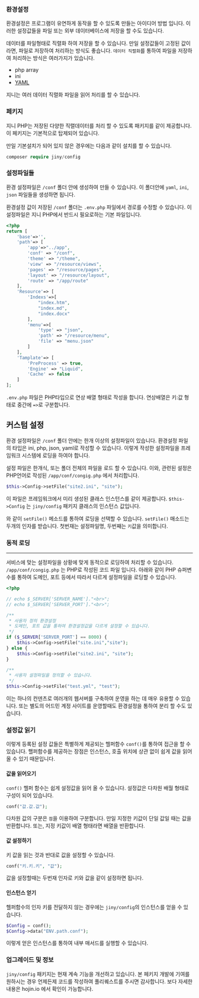 ### 환경설정
환경설정은 프로그램이 유연하게 동작을 할 수 있도록 만들는 아이디어 방법 입니다. 이러한 설정값들을 파일 또는 외부 데이터베이스에 저장을 할 수도 있습니다. 

데이터를 파일형태로 직렬화 하여 저장을 할 수 있습니다. 만일 설정값들이 고정된 값이라면, 파일로 저장하여 처리하는 방식도 좋습니다. 
`데이터 직렬화`를 통하여 파일을 저장하여 처리하는 방식은 여러가지가 있습니다.

* php array
* ini
* [YAML](./config/yaml)

지니는 여러 데이터 직렬화 파일을 읽어 처리를 할 수 있습니다.

### 페키지
지니 PHP는 저장된 다양한 직렬데이터를 처리 할 수 있도록 패키지를 같이 제공합니다. 이 페키지는 기본적으로 탑제되어 있습니다.

만일 기본설치가 되어 있지 않은 경우에는 다음과 같이 설치를 할 수 있습니다.
```php
composer require jiny/config
```

### 설정파일들
환경 설정파일은 `/conf` 폴더 안에 생성하여 만들 수 있습니다. 이 폴더안에 `yaml`, `ini`, `json` 파일들을 생성하면 됩니다.

환경설정 값이 저장된 `/conf` 폴더는 `.env.php` 파일에서 경로를 수정할 수 있습니다. 이 설정파일은 지니 PHP에서 반드시 필요로하는 기본 파일입니다.

```php
<?php
return [
    'base'=>'',
    'path'=> [
        'app'=>"../app",
        'conf' => "/conf",
        'theme' => "/theme",
        'view' => "/resource/views",
        'pages' => "/resource/pages",
        'layout' => "/resource/layout",
        'route' => "/app/route"
    ],    
    'Resource'=> [
        'Indexs'=>[
            "index.htm",
            "index.md",
            "index.docx"
        ],
        'menu'=>[
            'type' => "json",
            'path' => "/resource/menu",
            'file' => "menu.json"
        ]
    ],
    'Tamplate'=> [
        'PreProcess' => true,
        'Engine' => "Liquid",
        'Cache' => false
    ]
];
```

`.env.php` 파일은 PHP타입으로 연상 배열 형태로 작성을 합니다. 연상배열은 키:값 형태로 중간에 `=>`로 구분합니다.


## 커스텀 설정
환경 설정파일은 `/conf` 폴더 안에는 한개 이상의 설정파일이 있습니다. 환경설정 파일의 타입은 ini, php, json, yaml로 작성할 수 있습니다. 
이렇게 작성한 설정파일을 프레임워크 시스템에 로딩을 하여야 합니다. 

설정 파일은 한개식, 또는 폴더 전체의 파일을 로드 할 수 있습니다. 이와, 관련된 설정은 PHP언어로 작성된 `/app/conf/congig.php` 에서 처리합니다.

```php
$this->Config->setFile("site2.ini", "site");
```

이 파일은 프레임워크에서 미리 생성된 클래스 인스턴스를 같이 제공합니다. `$this->Config` 는 `jiny/config` 패키지 클래스의 인스턴스 값입니다.

와 같이 `setFile()` 메소드를 통하여 로딩을 선택할 수 있습니다. `setFile()` 매소드는 두개의 인자를 받습니다. 첫번재는 설정파일명, 두번째는 `키`값을 의미합니다.


### 동적 로딩
---

서비스에 맞는 설정파일을 상황에 맞게 동적으로 로딩하여 처리할 수 있습니다. `/app/conf/congig.php` 는 PHP로 작성된 코드 파일 입니다. 
아래와 같이 PHP 슈퍼변수를 통하여 도메인, 포트 등에서 따라서 다르게 설정파일을 로딩할 수 있습니다.

```php
<?php

// echo $_SERVER['SERVER_NAME']."<br>";
// echo $_SERVER['SERVER_PORT']."<br>";

/**
 * 사용자 정의 환경설정
 * 도메인, 포트 값을 통하여 환경설정값을 다르게 설정할 수 있습니다.
 */
if ($_SERVER['SERVER_PORT'] == 8000) {
    $this->Config->setFile("site.ini","site");
} else {
    $this->Config->setFile("site2.ini", "site");
}

/**
 * 사용자 설정파일을 정의할 수 있습니다.
 */
$this->Config->setFile("test.yml", "test");
```

이는 하나의 컨덴츠로 여러개의 웹서버를 구축하여 운영을 하는 데 매우 유용할 수 있습니다. 또는 별도의 어드민 계정 사이트를 운영할때도 환경설정을 통하여 분리 할 수도 있습니다.


### 설정값 읽기
이렇게 등록된 설정 값들은 특별하게 제공되는 헬퍼함수 `conf()`를 통하여 접근을 할 수 있습니다. 핼퍼함수를 제공하는 장점은 인스턴스, 호출 위치에 상관 없이 쉽게 값을 읽어올 수 있기 때문입니다.

#### 값을 읽어오기
`conf()` 헬퍼 함수는 쉽게 설정값을 읽어 올 수 있습니다. 설정값은 다차원 배월 형태로 구성이 되어 있습니다. 

```php
conf("값.값.값");
```

다차원 값의 구분은 `점`을 이용하여 구분합니다. 만일 지정한 키값이 단일 값일 때는 값을 반환합니다. 또는, 지정 키값이 배열 형태라면 배열을 반환합니다.

#### 값 설정하기
키 값을 읽는 것과 반대로 값을 설정할 수 있습니다. 

```php
conf("키.키.키", "값");
```
값을 설정할때는 두번재 인자로 키와 값을 같이 설정하면 됩니다.


#### 인스턴스 얻기 
헬퍼함수의 인자 키를 전달하지 않는 경우에는 `jiny/config`의 인스턴스를 얻을 수 있습니다. 

```php
$Config = conf();
$Config->data("ENV.path.conf");
```

이렇게 얻은 인스턴스를 통하여 내부 매서드를 실행할 수 있습니다.


### 업그레이드 및 정보
`jiny/config` 패키지는 현재 계속 기능을 개선하고 있습니다. 본 페키지 개발에 기여를 원하시는 경우 언제든제 코드를 작성하여 풀리퀘스트를 주시면 감사합니다.
보다 자세한 내용은 hojin.io 에서 확인이 가능합니다.
